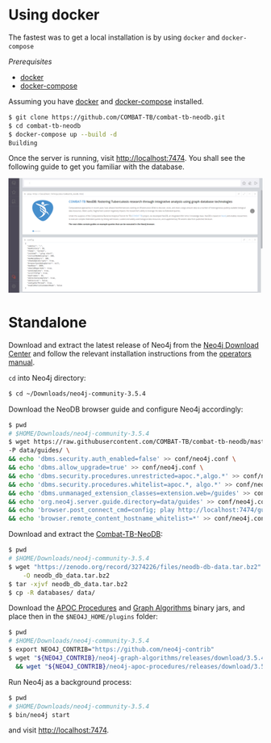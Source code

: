 # Using docker

The fastest was to get a local installation is by using `docker` and `docker-compose`

_Prerequisites_

- [docker](https://www.docker.com/)
- [docker-compose](https://docs.docker.com/compose/overview/)

Assuming you have [docker](https://www.docker.com/) and [docker-compose](https://docs.docker.com/compose/overview/) installed.

```sh
$ git clone https://github.com/COMBAT-TB/combat-tb-neodb.git
$ cd combat-tb-neodb
$ docker-compose up --build -d
Building
```

Once the server is running, visit [http://localhost:7474](http://0.0.0.0:7474). You shall see the following guide to get you familiar with the database.

![neodb-browser-guide](./images/neodbguide.png)

# Standalone

Download and extract the latest release of Neo4j from the [Neo4j Download Center](https://neo4j.com/download-center/#releases) and follow the relevant installation instructions from the [operators manual](https://neo4j.com/docs/operations-manual/current/installation/).

`cd` into Neo4j directory:

```sh
$ cd ~/Downloads/neo4j-community-3.5.4
```

Download the NeoDB browser guide and configure Neo4j accordingly:

```sh
$ pwd
# $HOME/Downloads/neo4j-community-3.5.4
$ wget https://raw.githubusercontent.com/COMBAT-TB/combat-tb-neodb/master/guides/combattb_neodb.html \
-P data/guides/ \
&& echo 'dbms.security.auth_enabled=false' >> conf/neo4j.conf \
&& echo 'dbms.allow_upgrade=true' >> conf/neo4j.conf \
&& echo 'dbms.security.procedures.unrestricted=apoc.*,algo.*' >> conf/neo4j.conf \
&& echo 'dbms.security.procedures.whitelist=apoc.*, algo.*' >> conf/neo4j.conf \
&& echo 'dbms.unmanaged_extension_classes=extension.web=/guides' >> conf/neo4j.conf \
&& echo 'org.neo4j.server.guide.directory=data/guides' >> conf/neo4j.conf \
&& echo 'browser.post_connect_cmd=config; play http://localhost:7474/guides/combattb_neodb.html' >> conf/neo4j.conf \
&& echo 'browser.remote_content_hostname_whitelist=*' >> conf/neo4j.conf
```

Download and extract the [Combat-TB-NeoDB](https://doi.org/10.5281/zenodo.1219127):

```sh
$ pwd
# $HOME/Downloads/neo4j-community-3.5.4
$ wget "https://zenodo.org/record/3274226/files/neodb-db-data.tar.bz2" \
    -O neodb_db_data.tar.bz2
$ tar -xjvf neodb_db_data.tar.bz2
$ cp -R databases/ data/
```

Download the [APOC Procedures](https://github.com/neo4j-contrib/neo4j-apoc-procedures) and [Graph Algorithms](https://github.com/neo4j-contrib/neo4j-graph-algorithms) binary jars, and place then in the `$NEO4J_HOME/plugins` folder:

```sh
$ pwd
# $HOME/Downloads/neo4j-community-3.5.4
$ export NEO4J_CONTRIB="https://github.com/neo4j-contrib"
$ wget "${NEO4J_CONTRIB}/neo4j-graph-algorithms/releases/download/3.5.4.0/graph-algorithms-algo-3.5.4.0.jar" -P plugins/ \
  && wget "${NEO4J_CONTRIB}/neo4j-apoc-procedures/releases/download/3.5.0.4/apoc-3.5.0.4-all.jar" -P plugins/
```

Run Neo4j as a background process:

```sh
$ pwd
# $HOME/Downloads/neo4j-community-3.5.4
$ bin/neo4j start
```

and visit [http://localhost:7474](http://localhost:7474).
